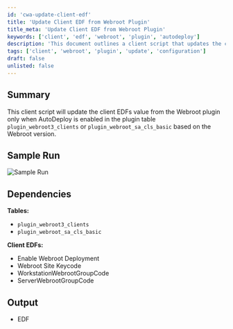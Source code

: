 ```yaml
---
id: 'cwa-update-client-edf'
title: 'Update Client EDF from Webroot Plugin'
title_meta: 'Update Client EDF from Webroot Plugin'
keywords: ['client', 'edf', 'webroot', 'plugin', 'autodeploy']
description: 'This document outlines a client script that updates the client EDFs value based on the Webroot plugin settings, specifically when AutoDeploy is enabled. It details the necessary tables, client EDFs, and provides a sample run for better understanding.'
tags: ['client', 'webroot', 'plugin', 'update', 'configuration']
draft: false
unlisted: false
---
```

## Summary

This client script will update the client EDFs value from the Webroot plugin only when AutoDeploy is enabled in the plugin table `plugin_webroot3_clients` or `plugin_webroot_sa_cls_basic` based on the Webroot version.

## Sample Run

![Sample Run](..\..\..\static\img\Webroot-Solution---Copy-Plugin-Data-to-EDFs\image_1.png)

## Dependencies

**Tables:**
- `plugin_webroot3_clients`
- `plugin_webroot_sa_cls_basic`

**Client EDFs:**
- Enable Webroot Deployment
- Webroot Site Keycode
- WorkstationWebrootGroupCode
- ServerWebrootGroupCode

## Output

- EDF



